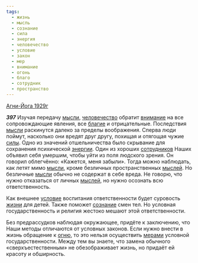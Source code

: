 ```yaml
---
tags:
  - жизнь
  - мысль
  - сознание
  - сила
  - энергия
  - человечество
  - условие
  - закон
  - мер
  - внимание
  - огонь
  - благо
  - сотрудник
  - пространство
---
```


[Агни-Йога 1929г](https://127.0.0.1:4002/agni/1929)

___397___
Изучая передачу [мысли](../../../tags/#мысль), [человечество](../../../tags/#человечество) обратит [внимание](../../../tags/#внимание) на все сопровождающие явления, все [благие](../../../tags/#благо) и отрицательные. Последствия [мысли](../../../tags/#мысль) раскинутся далеко за пределы воображения. Сперва люди поймут, насколько они вредят друг другу, похищая и отягощая чужие [силы](../../../tags/#сила). Одно из значений отшельничества было скрывание для сохранения психической [энергии](../../../tags/#энергия). Один из хороших [сотрудников](../../../tags/#сотрудник) Наших объявил себя умершим, чтобы уйти из поля людского зрения. Он говорил облегчённо: «Кажется, меня забыли». Тогда можно наблюдать, как летят мимо [мысли](../../../tags/#мысль), кроме безличных пространственных [мыслей](../../../tags/#мысль). Но безличные [мысли](../../../tags/#мысль) обычно не содержат в себе вреда. Не говорю, что нужно отказаться от личных [мыслей](../../../tags/#мысль), но нужно осознать всю ответственность.   

Как внешнее [условие](../../../tags/#условие) воспитания ответственности будет суровость [жизни](../../../tags/#жизнь) для детей. Также поможет [сознание](../../../tags/#сознание) смен тел. Но условная государственность и религия жестоко мешают этой ответственности.   

Без предрассудков наблюдая окружающее, придёте к заключению, что Наши методы отличаются от условных законов. Если нужно внести в жизнь обращение к [огню](../../../tags/#огонь), то это нельзя осуществить [мерами](../../../tags/#мер) условной государственности. Между тем вы знаете, что замена обычного «сверхъестественным» не обезображивает жизнь, но придаёт ей красоту и обширность.